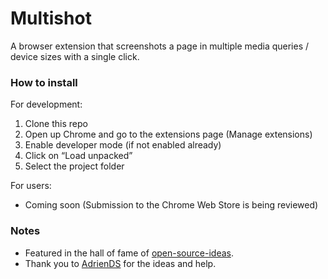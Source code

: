 # Multishot
A browser extension that screenshots a page in multiple media queries / device sizes with a single click.

### How to install
For development:
1. Clone this repo
2. Open up Chrome and go to the extensions page (Manage extensions)
3. Enable developer mode (if not enabled already)
4. Click on “Load unpacked”
5. Select the project folder

For users:
- Coming soon (Submission to the Chrome Web Store is being reviewed)

### Notes
- Featured in the hall of fame of [open-source-ideas](https://github.com/open-source-ideas/open-source-ideas#completed-hall-of-fame).
- Thank you to [AdrienDS](https://github.com/AdrienDS) for the ideas and help.
